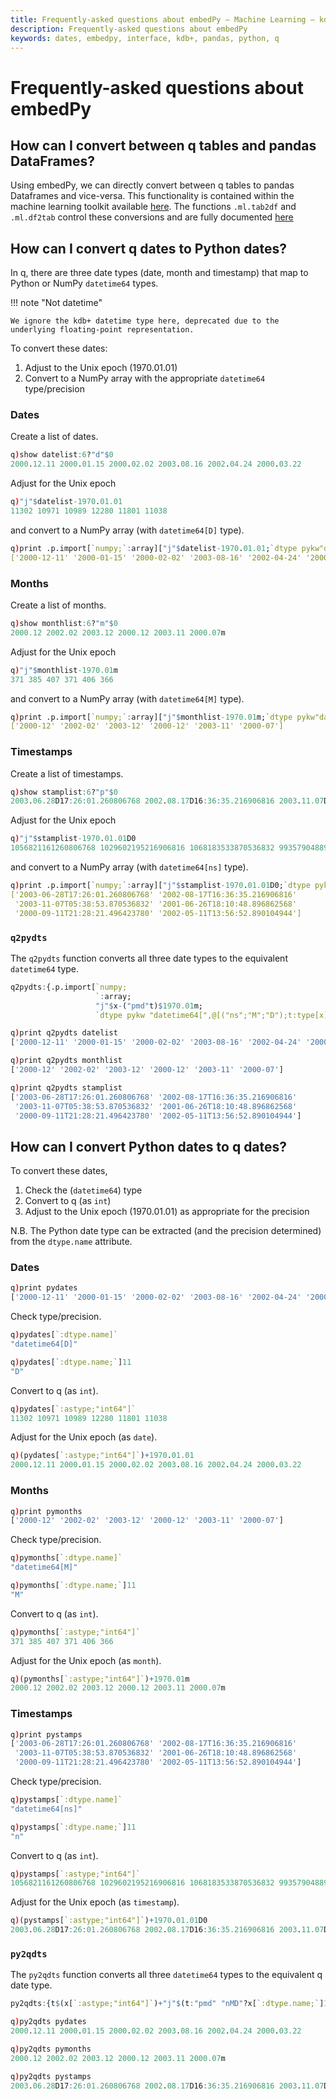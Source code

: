 ```yaml
---
title: Frequently-asked questions about embedPy – Machine Learning – kdb+ and q documentation
description: Frequently-asked questions about embedPy
keywords: dates, embedpy, interface, kdb+, pandas, python, q
---
```

# <i class="fab fa-python"></i> Frequently-asked questions about embedPy



## How can I convert between q tables and pandas DataFrames?

Using embedPy, we can directly convert between q tables to pandas Dataframes and vice-versa. This functionality is contained within the machine learning toolkit available [here](https://github.com/kxsystems/ml). The functions `.ml.tab2df` and `.ml.df2tab` control these conversions and are fully documented [here](../toolkit/utilities/util.md)


## How can I convert q dates to Python dates?

In q, there are three date types (date, month and timestamp) that map to Python or NumPy `datetime64` types. 

!!! note "Not datetime"

    We ignore the kdb+ datetime type here, deprecated due to the underlying floating-point representation.

To convert these dates:

1.  Adjust to the Unix epoch (1970.01.01)
2.  Convert to a NumPy array with the appropriate `datetime64` type/precision


### Dates

Create a list of dates.

```q
q)show datelist:6?"d"$0
2000.12.11 2000.01.15 2000.02.02 2003.08.16 2002.04.24 2000.03.22
```

Adjust for the Unix epoch

```q
q)"j"$datelist-1970.01.01
11302 10971 10989 12280 11801 11038
```

and convert to a NumPy array (with `datetime64[D]` type).

```q
q)print .p.import[`numpy;`:array]["j"$datelist-1970.01.01;`dtype pykw"datetime64[D]"]
['2000-12-11' '2000-01-15' '2000-02-02' '2003-08-16' '2002-04-24' '2000-03-22']
```


### Months

Create a list of months.

```q
q)show monthlist:6?"m"$0
2000.12 2002.02 2003.12 2000.12 2003.11 2000.07m
```

Adjust for the Unix epoch

```q
q)"j"$monthlist-1970.01m
371 385 407 371 406 366
```

and convert to a NumPy array (with `datetime64[M]` type).

```q
q)print .p.import[`numpy;`:array]["j"$monthlist-1970.01m;`dtype pykw"datetime64[M]"]
['2000-12' '2002-02' '2003-12' '2000-12' '2003-11' '2000-07']
```


### Timestamps

Create a list of timestamps.

```q
q)show stamplist:6?"p"$0
2003.06.28D17:26:01.260806768 2002.08.17D16:36:35.216906816 2003.11.07D05:38:..
```

Adjust for the Unix epoch

```q
q)"j"$stamplist-1970.01.01D0
1056821161260806768 1029602195216906816 1068183533870536832 99357904889686256..
```

and convert to a NumPy array (with `datetime64[ns]` type).

```q
q)print .p.import[`numpy;`:array]["j"$stamplist-1970.01.01D0;`dtype pykw"datetime64[ns]"]
['2003-06-28T17:26:01.260806768' '2002-08-17T16:36:35.216906816'
 '2003-11-07T05:38:53.870536832' '2001-06-26T18:10:48.896862568'
 '2000-09-11T21:28:21.496423780' '2002-05-11T13:56:52.890104944']
```


### `q2pydts`

The `q2pydts` function converts all three date types to the equivalent `datetime64` type.

```q
q2pydts:{.p.import[`numpy;
                   `:array;
                   "j"$x-("pmd"t)$1970.01m;
                   `dtype pykw "datetime64[",@[("ns";"M";"D");t:type[x]-12],"]"]}
```

```q
q)print q2pydts datelist
['2000-12-11' '2000-01-15' '2000-02-02' '2003-08-16' '2002-04-24' '2000-03-22']

q)print q2pydts monthlist
['2000-12' '2002-02' '2003-12' '2000-12' '2003-11' '2000-07']

q)print q2pydts stamplist
['2003-06-28T17:26:01.260806768' '2002-08-17T16:36:35.216906816'
 '2003-11-07T05:38:53.870536832' '2001-06-26T18:10:48.896862568'
 '2000-09-11T21:28:21.496423780' '2002-05-11T13:56:52.890104944']
```


## How can I convert Python dates to q dates?

To convert these dates,

1.  Check the (`datetime64`) type
2.  Convert to q (as `int`)
3.  Adjust to the Unix epoch (1970.01.01) as appropriate for the precision

N.B. The Python date type can be extracted (and the precision determined) from the `dtype.name` attribute.


### Dates

```q
q)print pydates
['2000-12-11' '2000-01-15' '2000-02-02' '2003-08-16' '2002-04-24' '2000-03-22']
```

Check type/precision.

```q
q)pydates[`:dtype.name]`
"datetime64[D]"

q)pydates[`:dtype.name;`]11
"D"
```

Convert to q (as `int`).

```q
q)pydates[`:astype;"int64"]`
11302 10971 10989 12280 11801 11038
```

Adjust for the Unix epoch (as `date`).

```q
q)(pydates[`:astype;"int64"]`)+1970.01.01
2000.12.11 2000.01.15 2000.02.02 2003.08.16 2002.04.24 2000.03.22
```


### Months

```q
q)print pymonths
['2000-12' '2002-02' '2003-12' '2000-12' '2003-11' '2000-07']
```

Check type/precision.

```q
q)pymonths[`:dtype.name]`
"datetime64[M]"

q)pymonths[`:dtype.name;`]11
"M"
```

Convert to q (as `int`).

```q
q)pymonths[`:astype;"int64"]`
371 385 407 371 406 366
```

Adjust for the Unix epoch (as `month`).

```q
q)(pymonths[`:astype;"int64"]`)+1970.01m
2000.12 2002.02 2003.12 2000.12 2003.11 2000.07m
```


### Timestamps

```q
q)print pystamps
['2003-06-28T17:26:01.260806768' '2002-08-17T16:36:35.216906816'
 '2003-11-07T05:38:53.870536832' '2001-06-26T18:10:48.896862568'
 '2000-09-11T21:28:21.496423780' '2002-05-11T13:56:52.890104944']
```

Check type/precision.

```q
q)pystamps[`:dtype.name]`
"datetime64[ns]"

q)pystamps[`:dtype.name;`]11
"n"
```

Convert to q (as `int`).

```q
q)pystamps[`:astype;"int64"]`
1056821161260806768 1029602195216906816 1068183533870536832 99357904889686256..
```

Adjust for the Unix epoch (as `timestamp`).

```q
q)(pystamps[`:astype;"int64"]`)+1970.01.01D0
2003.06.28D17:26:01.260806768 2002.08.17D16:36:35.216906816 2003.11.07D05:38:..
```


### `py2qdts`

The `py2qdts` function converts all three `datetime64` types to the equivalent q date type.

```q
py2qdts:{t$(x[`:astype;"int64"]`)+"j"$(t:"pmd" "nMD"?x[`:dtype.name;`]11)$1970.01m}
```

```q
q)py2qdts pydates
2000.12.11 2000.01.15 2000.02.02 2003.08.16 2002.04.24 2000.03.22

q)py2qdts pymonths
2000.12 2002.02 2003.12 2000.12 2003.11 2000.07m

q)py2qdts pystamps
2003.06.28D17:26:01.260806768 2002.08.17D16:36:35.216906816 2003.11.07D05:38:..
```
